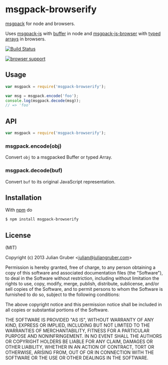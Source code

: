 
# msgpack-browserify

[msgpack](http://msgpack.org) for node and browsers.

Uses [msgpack-js](https://github.com/creationix/msgpack-js) with
[buffer](http://nodejs.org/api/buffer.html) in node and
[msgpack-js-browser](https://github.com/crreationix/msgpack-js-browser) with
[typed arrays](https://developer.mozilla.org/en-US/docs/JavaScript/Typed_arrays)
in browsers.

[![Build Status](https://travis-ci.org/juliangruber/msgpack-browserify.png?branch=master)](https://travis-ci.org/juliangruber/msgpack-browserify)

[![browser support](https://ci.testling.com/juliangruber/msgpack-browserify.png)](https://ci.testling.com/juliangruber/msgpack-browserify)

## Usage

```js
var msgpack = require('msgpack-browserify');

var msg = msgpack.encode('foo');
console.log(msgpack.decode(msg));
// => 'foo'
```

## API

```js
var msgpack = require('msgpack-browserify');
```

### msgpack.encode(obj)

Convert `obj` to a msgpacked Buffer or typed Array.

### msgpack.decode(buf)

Convert `buf` to its original JavaScript representation.

## Installation

With [npm](http://npmjs.org) do

```bash
$ npm install msgpack-browserify
```

## License

(MIT)

Copyright (c) 2013 Julian Gruber &lt;julian@juliangruber.com&gt;

Permission is hereby granted, free of charge, to any person obtaining a copy of
this software and associated documentation files (the "Software"), to deal in
the Software without restriction, including without limitation the rights to
use, copy, modify, merge, publish, distribute, sublicense, and/or sell copies
of the Software, and to permit persons to whom the Software is furnished to do
so, subject to the following conditions:

The above copyright notice and this permission notice shall be included in all
copies or substantial portions of the Software.

THE SOFTWARE IS PROVIDED "AS IS", WITHOUT WARRANTY OF ANY KIND, EXPRESS OR
IMPLIED, INCLUDING BUT NOT LIMITED TO THE WARRANTIES OF MERCHANTABILITY,
FITNESS FOR A PARTICULAR PURPOSE AND NONINFRINGEMENT. IN NO EVENT SHALL THE
AUTHORS OR COPYRIGHT HOLDERS BE LIABLE FOR ANY CLAIM, DAMAGES OR OTHER
LIABILITY, WHETHER IN AN ACTION OF CONTRACT, TORT OR OTHERWISE, ARISING FROM,
OUT OF OR IN CONNECTION WITH THE SOFTWARE OR THE USE OR OTHER DEALINGS IN THE
SOFTWARE.
